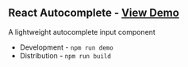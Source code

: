 React Autocomplete - [View Demo](http://synapsestudios.github.io/react-autocomplete/)
----
A lightweight autocomplete input component

* Development - `npm run demo`
* Distribution - `npm run build`
